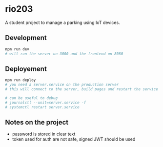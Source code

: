 # rio203

A student project to manage a parking using IoT devices.

## Development

```sh
npm run dev
# will run the server on 3000 and the frontend on 8080
```

## Deployement

```sh
npm run deploy
# you need a server.service on the production server
# this will connect to the server, build pages and restart the service

# can be useful to debug
# journalctl --unit=server.service -f
# systemctl restart server.service
```

## Notes on the project

- password is stored in clear text
- token used for auth are not safe, signed JWT should be used
